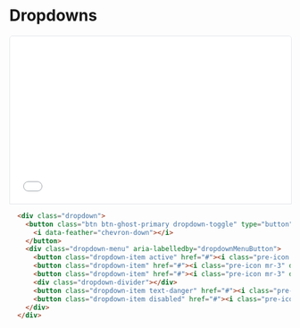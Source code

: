 # Dropdowns
<style>
  iframe {
    width: 100%;
    display: flex;
    border: 1px solid rgb(225, 228, 232);
    border-top-right-radius: 6px;
    border-top-left-radius: 6px;
    border-bottom-right-radius: 0px;
    border-bottom-left-radius: 0px;
    min-height: 200px;
  }

  iframe + .pre-wrapper {
    margin-top: 0!important;
    border-top-right-radius: 0px!important;
    border-top-left-radius: 0px!important;
  }
</style>

<iframe title="Dropdown" height="300" src="./docs/examples/dropdowns.html"></iframe>

```html {highlight: [2]}
  <div class="dropdown">
    <button class="btn btn-ghost-primary dropdown-toggle" type="button" id="dropdownMenuButton" data-toggle="dropdown" aria-haspopup="true" aria-expanded="false">
      <i data-feather="chevron-down"></i>
    </button>
    <div class="dropdown-menu" aria-labelledby="dropdownMenuButton">
      <button class="dropdown-item active" href="#"><i class="pre-icon mr-3" data-feather="copy"></i>Duplicate</button>
      <button class="dropdown-item" href="#"><i class="pre-icon mr-3" data-feather="edit-3"></i>Edit</button>
      <button class="dropdown-item" href="#"><i class="pre-icon mr-3" data-feather="tag"></i>Action long title</button>
      <div class="dropdown-divider"></div>
      <button class="dropdown-item text-danger" href="#"><i class="pre-icon mr-3" data-feather="trash-2"></i>Delete item</button>
      <button class="dropdown-item disabled" href="#"><i class="pre-icon mr-3" data-feather="edit-3"></i>Disabled</button>
    </div>
  </div>
```
